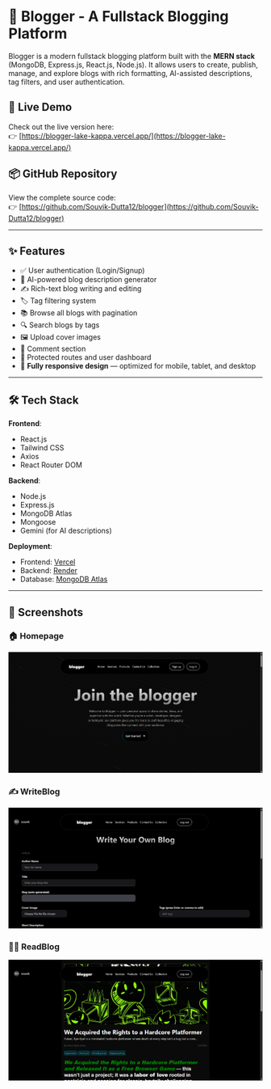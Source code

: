 # 📝 Blogger - A Fullstack Blogging Platform

Blogger is a modern fullstack blogging platform built with the **MERN stack** (MongoDB, Express.js, React.js, Node.js). It allows users to create, publish, manage, and explore blogs with rich formatting, AI-assisted descriptions, tag filters, and user authentication.

## 🚀 Live Demo

Check out the live version here:  
👉 [https://blogger-lake-kappa.vercel.app/](https://blogger-lake-kappa.vercel.app/)

## 📦 GitHub Repository

View the complete source code:  
👉 [https://github.com/Souvik-Dutta12/blogger](https://github.com/Souvik-Dutta12/blogger)

---

## ✨ Features

- ✅ User authentication (Login/Signup)
- 🧠 AI-powered blog description generator
- ✍️ Rich-text blog writing and editing
- 🏷️ Tag filtering system
- 📚 Browse all blogs with pagination
- 🔍 Search blogs by tags
- 🖼️ Upload cover images
- 💬 Comment section
- 🔐 Protected routes and user dashboard
- 📱 **Fully responsive design** — optimized for mobile, tablet, and desktop

---

## 🛠️ Tech Stack

**Frontend**:
- React.js
- Tailwind CSS
- Axios
- React Router DOM

**Backend**:
- Node.js
- Express.js
- MongoDB Atlas
- Mongoose
- Gemini (for AI descriptions)

**Deployment**:
- Frontend: [Vercel](w)
- Backend: [Render](w)
- Database: [MongoDB Atlas](w)

---

## 📸 Screenshots

### 🏠 Homepage
![Homepage Screenshot](./assets/Home.png)

### ✍️ WriteBlog
![Blog Editor Screenshot](./assets/WriteBlog.png)

### 🧑‍💻 ReadBlog
![Dashboard Screenshot](./assets/ReadBlog.png)
